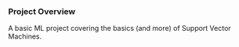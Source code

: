 ### Project Overview

 A basic ML project covering the basics (and more) of Support Vector Machines.


